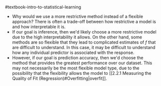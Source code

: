 #textbook-intro-to-statistical-learning 

- Why would we use a more restrictive method instead of a flexible approach? There is often a trade-off between how restrictive a model is and how interpretable it is.
- If our goal is inference, then we'd likely choose a more restrictive model due to the high interpretability it allows. On the other hand, some methods are so flexible that they lead to complicated estimates of $f$ that are difficult to understand. In this case, it may be difficult to understand how any individual predictor is associated with the response. 
- However, if our goal is prediction accuracy, then we'd choose the method that provides the greatest performance over our dataset. This may not necessarily be the most flexible model type, due to the possibility that the flexibility allows the model to [[2.2.1 Measuring the Quality of Fit (Regression)#Overfitting|overfit]].